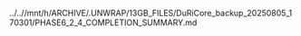 ../..//mnt/h/ARCHIVE/.UNWRAP/13GB_FILES/DuRiCore_backup_20250805_170301/PHASE6_2_4_COMPLETION_SUMMARY.md